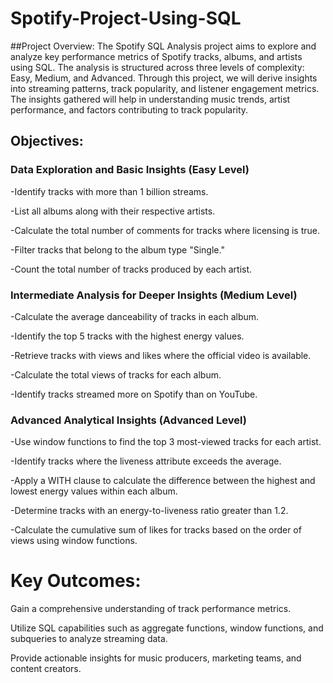 # Spotify-Project-Using-SQL

##Project Overview:
The Spotify SQL Analysis project aims to explore and analyze key performance metrics of Spotify tracks, albums, and artists using SQL. The analysis is structured across three levels of complexity: Easy, Medium, and Advanced. Through this project, we will derive insights into streaming patterns, track popularity, and listener engagement metrics. The insights gathered will help in understanding music trends, artist performance, and factors contributing to track popularity.

## Objectives:

### Data Exploration and Basic Insights (Easy Level)

-Identify tracks with more than 1 billion streams.

-List all albums along with their respective artists.

-Calculate the total number of comments for tracks where licensing is true.

-Filter tracks that belong to the album type "Single."

-Count the total number of tracks produced by each artist.

### Intermediate Analysis for Deeper Insights (Medium Level)

-Calculate the average danceability of tracks in each album.

-Identify the top 5 tracks with the highest energy values.

-Retrieve tracks with views and likes where the official video is available.

-Calculate the total views of tracks for each album.

-Identify tracks streamed more on Spotify than on YouTube.

### Advanced Analytical Insights (Advanced Level)

-Use window functions to find the top 3 most-viewed tracks for each artist.

-Identify tracks where the liveness attribute exceeds the average.

-Apply a WITH clause to calculate the difference between the highest and lowest energy values within each album.

-Determine tracks with an energy-to-liveness ratio greater than 1.2.

-Calculate the cumulative sum of likes for tracks based on the order of views using window functions.

# Key Outcomes:

Gain a comprehensive understanding of track performance metrics.

Utilize SQL capabilities such as aggregate functions, window functions, and subqueries to analyze streaming data.

Provide actionable insights for music producers, marketing teams, and content creators.

